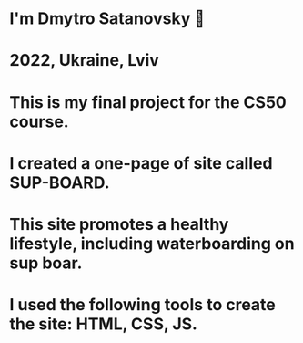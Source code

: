 # I'm Dmytro Satanovsky 👋
# 2022, Ukraine, Lviv
# This is my final project for the CS50 course.
# I created a one-page of site called SUP-BOARD.
# This site promotes a healthy lifestyle, including waterboarding on sup boar.
# I used the following tools to create the site: HTML, CSS, JS.
